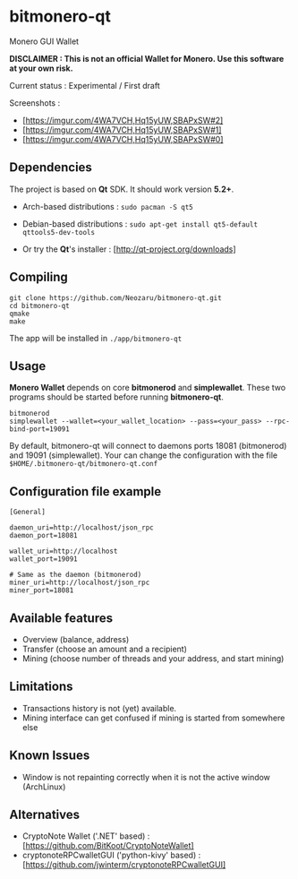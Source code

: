 bitmonero-qt
============

Monero GUI Wallet


**DISCLAIMER : This is not an official Wallet for Monero. Use this software at your own risk.**


Current status : Experimental / First draft

Screenshots :

* [https://imgur.com/4WA7VCH,Hq15yUW,SBAPxSW#2]
* [https://imgur.com/4WA7VCH,Hq15yUW,SBAPxSW#1]
* [https://imgur.com/4WA7VCH,Hq15yUW,SBAPxSW#0]

Dependencies
------------

The project is based on **Qt** SDK. It should work version **5.2+**.
* Arch-based distributions : `sudo pacman -S qt5`

* Debian-based distributions : `sudo apt-get install qt5-default qttools5-dev-tools`
    
* Or try the **Qt**'s installer : [http://qt-project.org/downloads]


Compiling
---------

    git clone https://github.com/Neozaru/bitmonero-qt.git
    cd bitmonero-qt
    qmake
    make

The app will be installed in `./app/bitmonero-qt`


Usage
-----

**Monero Wallet** depends on core **bitmonerod** and **simplewallet**. These two programs should be started before running **bitmonero-qt**.

    bitmonerod
    simplewallet --wallet=<your_wallet_location> --pass=<your_pass> --rpc-bind-port=19091

By default, bitmonero-qt will connect to daemons ports 18081 (bitmonerod) and 19091 (simplewallet).
Your can change the configuration with the file `$HOME/.bitmonero-qt/bitmonero-qt.conf`


Configuration file example
--------------------------

    
    [General]
    
    daemon_uri=http://localhost/json_rpc
    daemon_port=18081
    
    wallet_uri=http://localhost
    wallet_port=19091
    
    # Same as the daemon (bitmonerod)
    miner_uri=http://localhost/json_rpc
    miner_port=18081


Available features
------------------
* Overview (balance, address)
* Transfer (choose an amount and a recipient)
* Mining (choose number of threads and your address, and start mining)


Limitations
-----------
* Transactions history is not (yet) available.
* Mining interface can get confused if mining is started from somewhere else

Known Issues
-----------

* Window is not repainting correctly when it is not the active window (ArchLinux)

Alternatives
------------

* CryptoNote Wallet ('.NET' based) : [https://github.com/BitKoot/CryptoNoteWallet]
* cryptonoteRPCwalletGUI ('python-kivy' based) : [https://github.com/jwinterm/cryptonoteRPCwalletGUI]
